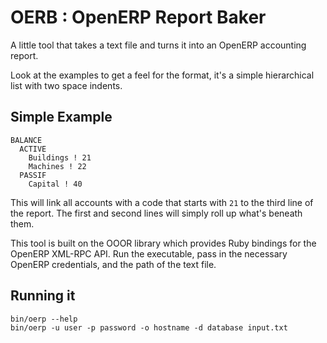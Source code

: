 # OERB : OpenERP Report Baker

A little tool that takes a text file and turns it into an OpenERP accounting report.

Look at the examples to get a feel for the format, it's a simple hierarchical list with two space indents.

## Simple Example

````
BALANCE
  ACTIVE
    Buildings ! 21
    Machines ! 22
  PASSIF
    Capital ! 40
````

This will link all accounts with a code that starts with `21` to the third line of the report. The first and second lines will simply roll up what's beneath them.

This tool is built on the OOOR library which provides Ruby bindings for the OpenERP XML-RPC API. Run the executable, pass in the necessary OpenERP credentials, and the path of the text file.

## Running it

````
bin/oerp --help
bin/oerp -u user -p password -o hostname -d database input.txt
````

